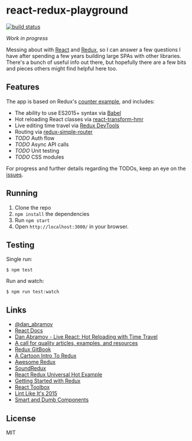 # react-redux-playground

[![build status](https://img.shields.io/travis/tanem/react-redux-playground/master.svg?style=flat-square)](https://travis-ci.org/tanem/react-redux-playground)

_Work in progress_

Messing about with [React](https://github.com/facebook/react) and [Redux](https://github.com/rackt/redux), so I can answer a few questions I have after spending a few years building large SPAs with other libraries. There's a bunch of useful info out there, but hopefully there are a few bits and pieces others might find helpful here too.

## Features

The app is based on Redux's [counter example](https://github.com/rackt/redux/tree/master/examples/counter), and includes:

- The ability to use ES2015+ syntax via [Babel](https://babeljs.io/)
- Hot reloading React classes via [react-transform-hmr](https://github.com/gaearon/react-transform-hmr)
- Live editing time travel via [Redux DevTools](https://github.com/gaearon/redux-devtools)
- Routing via [redux-simple-router](https://github.com/jlongster/redux-simple-router)
- _TODO_ Auth flow
- _TODO_ Async API calls
- _TODO_ Unit testing
- _TODO_ CSS modules

For progress and further details regarding the TODOs, keep an eye on the [issues](https://github.com/tanem/react-redux-playground/issues).

## Running

1. Clone the repo
2. `npm install` the dependencies
3. Run `npm start`
4. Open `http://localhost:3000/` in your browser.

## Testing

Single run:

```
$ npm test
```

Run and watch:

```
$ npm run test:watch
```

## Links

- [@dan_abramov](https://twitter.com/dan_abramov)
- [React Docs](https://facebook.github.io/react/)
- [Dan Abramov - Live React: Hot Reloading with Time Travel](https://www.youtube.com/watch?v=xsSnOQynTHs)
- [A call for quality articles, examples, and resources](https://github.com/rackt/redux/issues/1014)
- [Redux GitBook](http://rackt.org/redux/index.html)
- [A Cartoon Intro To Redux](https://code-cartoons.com/a-cartoon-intro-to-redux-3afb775501a6#.n7j014qyf)
- [Awesome Redux](https://github.com/xgrommx/awesome-redux)
- [SoundRedux](https://github.com/andrewngu/sound-redux)
- [React Redux Universal Hot Example](https://github.com/erikras/react-redux-universal-hot-example)
- [Getting Started with Redux](https://egghead.io/series/getting-started-with-redux)
- [React Toolbox](https://github.com/react-toolbox/react-toolbox)
- [Lint Like It's 2015](https://medium.com/@dan_abramov/lint-like-it-s-2015-6987d44c5b48#.8nn5qe9w5)
- [Smart and Dumb Components](https://medium.com/@dan_abramov/smart-and-dumb-components-7ca2f9a7c7d0#.b0adk4ts5)

## License

MIT
